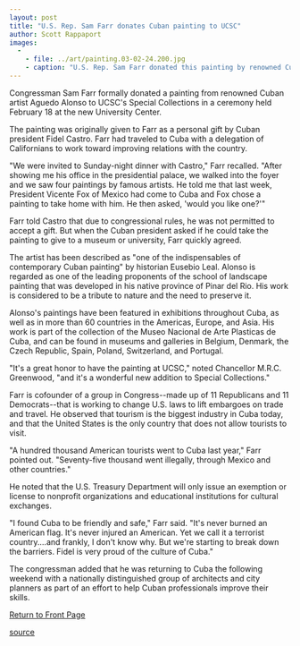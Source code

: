 ```yaml
---
layout: post
title: "U.S. Rep. Sam Farr donates Cuban painting to UCSC"
author: Scott Rappaport
images:
  -
    - file: ../art/painting.03-02-24.200.jpg
    - caption: "U.S. Rep. Sam Farr donated this painting by renowned Cuban artist Aguedo Alonso to UCSC's Special Collections. Photo: Scott Rappaport"
---
```


Congressman Sam Farr formally donated a painting from renowned Cuban artist Aguedo Alonso to UCSC's Special Collections in a ceremony held February 18 at the new University Center.

The painting was originally given to Farr as a personal gift by Cuban president Fidel Castro. Farr had traveled to Cuba with a delegation of Californians to work toward improving relations with the country.   

"We were invited to Sunday-night dinner with Castro," Farr recalled. "After showing me his office in the presidential palace, we walked into the foyer and we saw four paintings by famous artists. He told me that last week, President Vicente Fox of Mexico had come to Cuba and Fox chose a painting to take home with him. He then asked, 'would you like one?'"  

Farr told Castro that due to congressional rules, he was not permitted to accept a gift. But when the Cuban president asked if he could take the painting to give to a museum or university, Farr quickly agreed.   

The artist has been described as "one of the indispensables of contemporary Cuban painting" by historian Eusebio Leal. Alonso is regarded as one of the leading proponents of the school of landscape painting that was developed in his native province of Pinar del Rio. His work is considered to be a tribute to nature and the need to preserve it.  

Alonso's paintings have been featured in exhibitions throughout Cuba, as well as in more than 60 countries in the Americas, Europe, and Asia. His work is part of the collection of the Museo Nacional de Arte Plasticas de Cuba, and can be found in museums and galleries in Belgium, Denmark, the Czech Republic, Spain, Poland, Switzerland, and Portugal.  

"It's a great honor to have the painting at UCSC," noted Chancellor M.R.C. Greenwood, "and it's a wonderful new addition to Special Collections."  

Farr is cofounder of a group in Congress--made up of 11 Republicans and 11 Democrats--that is working to change U.S. laws to lift embargoes on trade and travel. He observed that tourism is the biggest industry in Cuba today, and that the United States is the only country that does not allow tourists to visit.   

"A hundred thousand American tourists went to Cuba last year," Farr pointed out. "Seventy-five thousand went illegally, through Mexico and other countries."  

He noted that the U.S. Treasury Department will only issue an exemption or license to nonprofit organizations and educational institutions for cultural exchanges.  

"I found Cuba to be friendly and safe," Farr said. "It's never burned an American flag. It's never injured an American. Yet we call it a terrorist country....and frankly, I don't know why. But we're starting to break down the barriers. Fidel is very proud of the culture of Cuba."

The congressman added that he was returning to Cuba the following weekend with a nationally distinguished group of architects and city planners as part of an effort to help Cuban professionals improve their skills.  

[Return to Front Page][1]

[1]: http://currents.ucsc.edu/

[source](http://www1.ucsc.edu/currents/02-03/02-24/painting.html "Permalink to painting")
